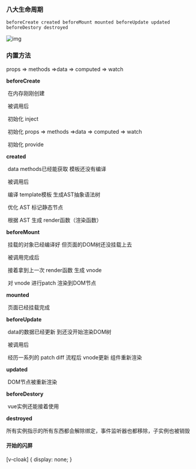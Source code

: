 ### 八大生命周期

`beforeCreate created beforeMount mounted beforeUpdate updated beforeDestory destroyed`

![img](https://upload-images.jianshu.io/upload_images/13119812-5890a846b6efa045.png?imageMogr2/auto-orient/strip|imageView2/2/w/1200/format/webp)

### 内置方法

props => methods =>data => computed => watch

**beforeCreate**

​	在内存刚刚创建

​	被调用后

​		初始化 inject

​		初始化 props => methods =>data => computed => watch

​		初始化 provide

**created**

​	data methods已经能获取 模板还没有编译

​	被调用后

​		编译 template模板 生成AST抽象语法树

​		优化 AST 标记静态节点

​		根据 AST 生成 render函数（渲染函数）

**beforeMount**

​	挂载的对象已经编译好 但页面的DOM树还没挂载上去

​	被调用完成后

​		接着拿到上一次 render函数 生成 vnode 

​		对 vnode 进行patch 渲染到DOM节点

**mounted** 

​	页面已经挂载完成

**beforeUpdate** 

​	data的数据已经更新 到还没开始渲染DOM树

​	被调用后

​		经历一系列的 patch diff 流程后 vnode更新 组件重新渲染

**updated** 

​	DOM节点被重新渲染

**beforeDestory** 

​	vue实例还能接着使用

**destroyed**

​	所有实例指示的所有东西都会解除绑定，事件监听器也都移除，子实例也被销毁

#### 开始的闪屏

[v-cloak] {    display: none; }